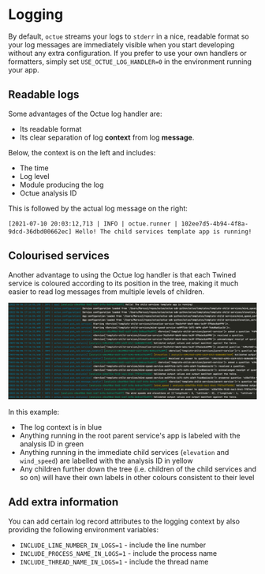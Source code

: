 # Logging

By default, `octue` streams your logs to `stderr` in a nice, readable
format so your log messages are immediately visible when you start
developing without any extra configuration. If you prefer to use your
own handlers or formatters, simply set `USE_OCTUE_LOG_HANDLER=0` in the
environment running your app.

## Readable logs

Some advantages of the Octue log handler are:

- Its readable format
- Its clear separation of log **context** from log **message**.

Below, the context is on the left and includes:

- The time
- Log level
- Module producing the log
- Octue analysis ID

This is followed by the actual log message on the right:

```
[2021-07-10 20:03:12,713 | INFO | octue.runner | 102ee7d5-4b94-4f8a-9dcd-36dbd00662ec] Hello! The child services template app is running!
```

## Colourised services

Another advantage to using the Octue log handler is that each Twined
service is coloured according to its position in the tree, making it
much easier to read log messages from multiple levels of children.

![image](images/coloured_logs.png)

In this example:

- The log context is in blue
- Anything running in the root parent service's app is labeled with the
  analysis ID in green
- Anything running in the immediate child services (`elevation` and
  `wind_speed`) are labelled with the analysis ID in yellow
- Any children further down the tree (i.e. children of the child
  services and so on) will have their own labels in other colours
  consistent to their level

## Add extra information

You can add certain log record attributes to the logging context by also
providing the following environment variables:

- `INCLUDE_LINE_NUMBER_IN_LOGS=1` - include the line number
- `INCLUDE_PROCESS_NAME_IN_LOGS=1` - include the process name
- `INCLUDE_THREAD_NAME_IN_LOGS=1` - include the thread name
